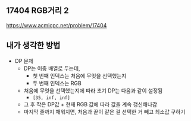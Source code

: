 ## 17404 RGB거리 2

<https://www.acmicpc.net/problem/17404>

## 내가 생각한 방법

<!-- ![이미지](./img.png) -->

- DP 문제
  - DP는 이중 배열로 두는데,
    - 첫 번째 인덱스는 처음에 무엇을 선택했는지
    - 두 번째 인덱스는 RGB
  - 처음에 무엇을 선택했는지에 따라 초기 DP는 다음과 같이 설정됨
    - `[35, inf, inf]`
  - 그 후 작은 DP값 + 현재 RGB 값에 따라 값을 계속 갱신해나감
  - 마지막 줄까지 채워지면, 처음과 끝이 같은 걸 선택한 거 빼고 최소값 구하기
